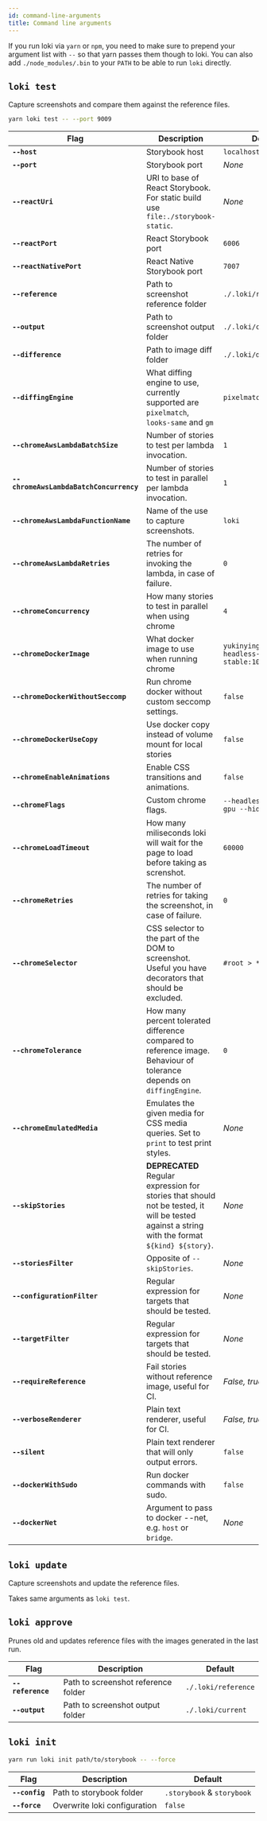 ```yaml
---
id: command-line-arguments
title: Command line arguments
---
```


If you run loki via `yarn` or `npm`, you need to make sure to prepend your argument list with `--` so that yarn passes them though to loki. You can also add `./node_modules/.bin` to your `PATH` to be able to run `loki` directly.

## `loki test`

Capture screenshots and compare them against the reference files.

```bash
yarn loki test -- --port 9009
```

| Flag                                    | Description                                                                                                                                     | Default                                                   |
| --------------------------------------- | ----------------------------------------------------------------------------------------------------------------------------------------------- | --------------------------------------------------------- |
| **`--host`**                            | Storybook host                                                                                                                                  | `localhost`                                               |
| **`--port`**                            | Storybook port                                                                                                                                  | _None_                                                    |
| **`--reactUri`**                        | URI to base of React Storybook. For static build use `file:./storybook-static`.                                                                 | _None_                                                    |
| **`--reactPort`**                       | React Storybook port                                                                                                                            | `6006`                                                    |
| **`--reactNativePort`**                 | React Native Storybook port                                                                                                                     | `7007`                                                    |
| **`--reference`**                       | Path to screenshot reference folder                                                                                                             | `./.loki/reference`                                       |
| **`--output`**                          | Path to screenshot output folder                                                                                                                | `./.loki/current`                                         |
| **`--difference`**                      | Path to image diff folder                                                                                                                       | `./.loki/difference`                                      |
| **`--diffingEngine`**                   | What diffing engine to use, currently supported are `pixelmatch`, `looks-same` and `gm`                                                         | `pixelmatch`                                              |
| **`--chromeAwsLambdaBatchSize`**        | Number of stories to test per lambda invocation.                                                                                                | `1`                                                       |
| **`--chromeAwsLambdaBatchConcurrency`** | Number of stories to test in parallel per lambda invocation.                                                                                    | `1`                                                       |
| **`--chromeAwsLambdaFunctionName`**     | Name of the use to capture screenshots.                                                                                                         | `loki`                                                    |
| **`--chromeAwsLambdaRetries`**          | The number of retries for invoking the lambda, in case of failure.                                                                              | `0`                                                       |
| **`--chromeConcurrency`**               | How many stories to test in parallel when using chrome                                                                                          | `4`                                                       |
| **`--chromeDockerImage`**               | What docker image to use when running chrome                                                                                                    | `yukinying/chrome-headless-browser-stable:100.0.4896.127` |
| **`--chromeDockerWithoutSeccomp`**      | Run chrome docker without custom seccomp settings.                                                                                              | `false`                                                   |
| **`--chromeDockerUseCopy`**             | Use docker copy instead of volume mount for local stories                                                                                       | `false`                                                   |
| **`--chromeEnableAnimations`**          | Enable CSS transitions and animations.                                                                                                          | `false`                                                   |
| **`--chromeFlags`**                     | Custom chrome flags.                                                                                                                            | `--headless --disable-gpu --hide-scrollbars`              |
| **`--chromeLoadTimeout`**               | How many miliseconds loki will wait for the page to load before taking as screnshot.                                                            | `60000`                                                   |
| **`--chromeRetries`**                   | The number of retries for taking the screenshot, in case of failure.                                                                            | `0`                                                       |
| **`--chromeSelector`**                  | CSS selector to the part of the DOM to screenshot. Useful you have decorators that should be excluded.                                          | `#root > *`                                               |
| **`--chromeTolerance`**                 | How many percent tolerated difference compared to reference image. Behaviour of tolerance depends on `diffingEngine`.                           | `0`                                                       |
| **`--chromeEmulatedMedia`**             | Emulates the given media for CSS media queries. Set to `print` to test print styles.                                                            | _None_                                                    |
| **`--skipStories`**                     | **DEPRECATED** Regular expression for stories that should not be tested, it will be tested against a string with the format `${kind} ${story}`. | _None_                                                    |
| **`--storiesFilter`**                   | Opposite of `--skipStories`.                                                                                                                    | _None_                                                    |
| **`--configurationFilter`**             | Regular expression for targets that should be tested.                                                                                           | _None_                                                    |
| **`--targetFilter`**                    | Regular expression for targets that should be tested.                                                                                           | _None_                                                    |
| **`--requireReference`**                | Fail stories without reference image, useful for CI.                                                                                            | _False, true for CI_                                      |
| **`--verboseRenderer`**                 | Plain text renderer, useful for CI.                                                                                                             | _False, true for CI_                                      |
| **`--silent`**                          | Plain text renderer that will only output errors.                                                                                               | `false`                                                   |
| **`--dockerWithSudo`**                  | Run docker commands with sudo.                                                                                                                  | `false`                                                   |
| **`--dockerNet`**                       | Argument to pass to docker --net, e.g. `host` or `bridge`.                                                                                      | _None_                                                    |

## `loki update`

Capture screenshots and update the reference files.

Takes same arguments as `loki test`.

## `loki approve`

Prunes old and updates reference files with the images generated in the last run.

| Flag              | Description                         | Default             |
| ----------------- | ----------------------------------- | ------------------- |
| **`--reference`** | Path to screenshot reference folder | `./.loki/reference` |
| **`--output`**    | Path to screenshot output folder    | `./.loki/current`   |

## `loki init`

```bash
yarn run loki init path/to/storybook -- --force
```

| Flag           | Description                  | Default                    |
| -------------- | ---------------------------- | -------------------------- |
| **`--config`** | Path to storybook folder     | `.storybook` & `storybook` |
| **`--force`**  | Overwrite loki configuration | `false`                    |
